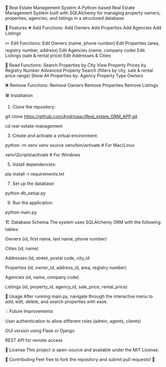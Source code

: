 🏡 Real Estate Management System
A Python-based Real Estate Management System built with SQLAlchemy for managing property owners, properties, agencies, and listings in a structured database.

📌 Features
➕ Add Functions:
Add Owners
Add Properties
Add Agencies
Add Listings

✏️ Edit Functions:
Edit Owners (name, phone number)
Edit Properties (area, registry number, address)
Edit Agencies (name, company code)
Edit Listings (sale & rental price)
Edit Addresses & Cities

📖 Read Functions:
Search Properties by City
View Property Prices by Registry Number
Advanced Property Search (filters by city, sale & rental price range)
Show All Properties by:
Agency
Property Type
Owners

❌ Remove Functions:
Remove Owners
Remove Properties
Remove Listings

🛠️ Installation
1. Clone the repository:
   
  git clone https://github.com/AndrIvasc/Real_estate_ORM_APP.git
  
  cd real-estate-management

3. Create and activate a virtual environment:
   
  python -m venv venv
  source venv/bin/activate  # For Mac/Linux
  
  venv\Scripts\activate  # For Windows

5. Install dependencies:
   
  pip install -r requirements.txt

7. Set up the database:
   
  python db_setup.py

9. Run the application:
    
  python main.py

🏗️ Database Schema
The system uses SQLAlchemy ORM with the following tables:

Owners (id, first name, last name, phone number)

Cities (id, name)

Addresses (id, street, postal code, city_id

Properties (id, owner_id, address_id, area, registry number)

Agencies (id, name, company code)

Listings (id, property_id, agency_id, sale_price, rental_price)


🎯 Usage
After running main.py, navigate through the interactive menu to add, edit, delete, and search properties with ease.

💡 Future Improvements

User authentication to allow different roles (admin, agents, clients)

GUI version using Flask or Django

REST API for remote access


📜 License
This project is open-source and available under the MIT License.

🙌 Contributing
Feel free to fork the repository and submit pull requests! 🚀
